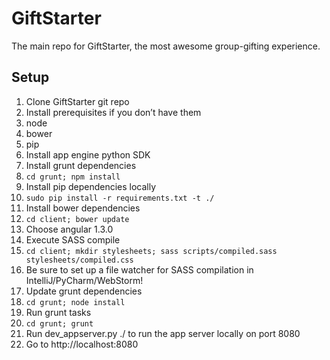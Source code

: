 # GiftStarter
The main repo for GiftStarter, the most awesome group-gifting experience.

## Setup
1. Clone GiftStarter git repo
2. Install prerequisites if you don’t have them
  1. node
  2. bower
  3. pip
3. Install app engine python SDK
4. Install grunt dependencies
  1. ```cd grunt; npm install```
5. Install pip dependencies locally
  1. ```sudo pip install -r requirements.txt -t ./```
6. Install bower dependencies
  1. ```cd client; bower update```
  2. Choose angular 1.3.0
7. Execute SASS compile
  1. ```cd client; mkdir stylesheets; sass scripts/compiled.sass stylesheets/compiled.css```
  2. Be sure to set up a file watcher for SASS compilation in IntelliJ/PyCharm/WebStorm!
8. Update grunt dependencies
  1. ```cd grunt; node install```
9. Run grunt tasks
  1. ```cd grunt; grunt```
10. Run dev_appserver.py ./ to run the app server locally on port 8080
  1. Go to http://localhost:8080
